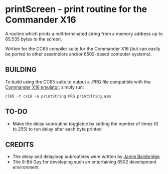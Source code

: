 # printScreen - print routine for the Commander X16

A routine which prints a null-terminated string from a memory address up to 65,535 bytes to the screen.

Written for the CC65 compiler suite for the Commander X16 (but can easily be ported to other assemblers and/or 6502-based computer systems).

## BUILDING
To build using the CC65 suite to output a .PRG file compatible with the [Commander X16 emulator](https://github.com/x16community/x16-emulator), simply run:

`cl65 -t cx16 -o printString.PRG printString.asm`

## TO-DO
* Make the delay subroutine togglable by setting the number of times (0 to 255) to run delay after each byte printed

## CREDITS
* The delay and delayloop subroutines were written by [Jamie Bainbridge](https://superjamie.github.io/2020/01/14/delay-loop-in-6502-assembly)
* The 8-Bit Guy for developing such an entertaining 6502 development environment
